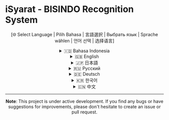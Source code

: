 # iSyarat - BISINDO Recognition System

<div align="center">

[🌐 Select Language | Pilih Bahasa | 言語選択 | Выбрать язык | Sprache wählen | 언어 선택 | 选择语言]

<details>
<summary>🇮🇩 Bahasa Indonesia</summary>

# iSyarat - Sistem Pengenalan BISINDO

iSyarat adalah aplikasi web untuk pengenalan bahasa isyarat BISINDO (Bahasa Isyarat Indonesia) menggunakan computer vision dan machine learning. Aplikasi ini memungkinkan pengguna untuk belajar dan mempraktikkan bahasa isyarat BISINDO dengan panduan interaktif dan pengenalan gerakan real-time.

## Fitur Utama

- Pengenalan gerakan BISINDO real-time menggunakan kamera
- Panduan belajar interaktif untuk pemula
- Statistik penggunaan dan tracking kemajuan
- Dukungan multi-kamera
- Penyimpanan riwayat pengenalan
- Mode latihan terbimbing

## Teknologi yang Digunakan

### Backend
- Python 3.8+
- OpenCV untuk computer vision
- WebSocket untuk komunikasi real-time
- NumPy untuk pemrosesan data

### Frontend
- Laravel 10
- React.js dengan Inertia.js
- Tailwind CSS untuk styling

## Persyaratan Sistem

- PHP 8.1 atau lebih tinggi
- Python 3.8 atau lebih tinggi
- Node.js 14 atau lebih tinggi
- Composer
- pip (Python package manager)
- Kamera web

## Instalasi

### 1. Clone Repository
```bash
# Clone repository dan masuk ke direktori proyek
git clone https://github.com/yourusername/iSyarat.git
cd iSyarat
```

### 2. Setup Laravel
```bash
# Install dependencies PHP
composer install

# Copy file environment
cp .env.example .env

# Generate application key
php artisan key:generate
```

```bash
# Install dependencies Node.js dan build assets
npm install
npm run dev
```

### 3. Setup Python
```bash
# Buat virtual environment
python -m venv venv

# Aktifkan virtual environment
# Untuk Windows
.\venv\Scripts\activate
# Untuk Linux/Mac
source venv/bin/activate

# Install dependencies Python
pip install -r requirements.txt
```

### 4. Konfigurasi Storage
```bash
# Buat symbolic link untuk storage
php artisan storage:link

# Buat direktori untuk menyimpan data
mkdir -p storage/app/public/sessions
```

### 5. Jalankan Aplikasi

Buka 3 terminal terpisah dan jalankan perintah berikut:

```bash
# Terminal 1: Jalankan server Laravel
php artisan serve
```

```bash
# Terminal 2: Jalankan server WebSocket Python
python python/websocket_server.py
```

```bash
# Terminal 3: Jalankan Vite development server
npm run dev
```

Setelah semua server berjalan, buka aplikasi di browser:
```
http://localhost:8000
```

## Penggunaan

1. Buka halaman utama aplikasi
2. Pilih mode yang diinginkan (Latihan Pemula atau Pengenalan BISINDO)
3. Izinkan akses kamera ketika diminta
4. Ikuti panduan yang tersedia di aplikasi

## Kontribusi

Proyek ini terbuka untuk kontribusi. Jika Anda menemukan bug atau memiliki saran untuk peningkatan:

1. Fork repository
2. Buat branch baru (`git checkout -b fitur-baru`)
3. Commit perubahan (`git commit -am 'Menambahkan fitur baru'`)
4. Push ke branch (`git push origin fitur-baru`)
5. Buat Pull Request

## Troubleshooting

### Masalah Umum

1. **Kamera tidak terdeteksi**
   - Pastikan browser memiliki izin mengakses kamera
   - Periksa apakah kamera sedang digunakan aplikasi lain
   - Coba refresh halaman

2. **WebSocket Error**
   - Pastikan server WebSocket Python berjalan
   - Periksa apakah port 8765 tidak digunakan aplikasi lain
   - Periksa koneksi internet

3. **Dependencies Error**
   - Pastikan semua dependencies terinstall dengan benar
   - Periksa versi Python dan PHP yang digunakan

## Lisensi

Proyek ini dilisensikan di bawah MIT License - lihat file [LICENSE](LICENSE) untuk detail.

## Kontak

Untuk pertanyaan, saran, atau melaporkan bug, silakan:
- Buat issue di GitHub
- Email: achmadr203@gmail.com

</details>

<details>
<summary>🇬🇧 English</summary>

# iSyarat - BISINDO Recognition System

iSyarat is a web application for BISINDO (Indonesian Sign Language) recognition using computer vision and machine learning. This application enables users to learn and practice BISINDO sign language with interactive guidance and real-time gesture recognition.

## Key Features

- Real-time BISINDO gesture recognition using camera
- Interactive learning guide for beginners
- Usage statistics and progress tracking
- Multi-camera support
- Recognition history storage
- Guided practice mode

## Technology Stack

### Backend
- Python 3.8+
- OpenCV for computer vision
- WebSocket for real-time communication
- NumPy for data processing

### Frontend
- Laravel 10
- React.js with Inertia.js
- Tailwind CSS for styling

## System Requirements

- PHP 8.1 or higher
- Python 3.8 or higher
- Node.js 14 or higher
- Composer
- pip (Python package manager)
- Webcam

## Installation

### 1. Clone Repository
```bash
git clone https://github.com/yourusername/iSyarat.git
cd iSyarat
```

### 2. Laravel Setup
```bash
# Install dependencies PHP
composer install

# Copy environment file
cp .env.example .env

# Generate application key
php artisan key:generate

# Install dependencies Node.js
npm install

# Build assets
npm run dev
```

### 3. Python Setup
```bash
# Create virtual environment
python -m venv venv

# Activate virtual environment
# Windows
venv\Scripts\activate
# Linux/Mac
source venv/bin/activate

# Install Python dependencies
pip install -r requirements.txt
```

### 4. Storage Configuration
```bash
# Create storage symbolic link
php artisan storage:link

# Create directory for data storage
mkdir -p storage/app/public/sessions
```

### 5. Run Application

1. Start Laravel server:
```bash
php artisan serve
```

2. Start Python WebSocket server:
```bash
# In separate terminal
python python/websocket_server.py
```

3. Start Vite development server:
```bash
# In separate terminal
npm run dev
```

4. Open application in browser:
```
http://localhost:8000
```

## Usage

1. Open application main page
2. Choose desired mode (Beginner Practice or BISINDO Recognition)
3. Allow camera access when prompted
4. Follow the in-app guidance

## Contributing

This project is open for contributions. If you find bugs or have suggestions for improvements:

1. Fork repository
2. Create new branch (`git checkout -b new-feature`)
3. Commit changes (`git commit -am 'Add new feature'`)
4. Push to branch (`git push origin new-feature`)
5. Create Pull Request

## Troubleshooting

### Common Issues

1. **Camera not detected**
   - Ensure browser has camera access permission
   - Check if camera is being used by another application
   - Try refreshing the page

2. **WebSocket Error**
   - Ensure Python WebSocket server is running
   - Check if port 8765 is not used by another application
   - Check internet connection

3. **Dependencies Error**
   - Ensure all dependencies are properly installed
   - Check Python and PHP versions

## License

This project is licensed under the MIT License - see the [LICENSE](LICENSE) file for details.

## Contact

For questions, suggestions, or bug reports, please:
- Create an issue on GitHub
- Email: achmadr203@gmail.com

</details>

<details>
<summary>🇯🇵 日本語</summary>

# iSyarat - BISINDO認識システム

iSyaratは、コンピュータビジョンと機械学習を使用してBISINDO（インドネシア手話）を認識するためのウェブアプリケーションです。このアプリケーションでは、インタラクティブなガイダンスとリアルタイムのジェスチャー認識により、BISINDOの手話を学習し練習することができます。

## 主な機能

- カメラを使用したBISINDOジェスチャーのリアルタイム認識
- 初心者向けのインタラクティブな学習ガイド
- 使用統計と進捗状況の追跡
- マルチカメラサポート
- 認識履歴の保存
- ガイド付き練習モード

## 使用技術

### バックエンド
- Python 3.8+
- コンピュータビジョン用OpenCV
- リアルタイム通信用WebSocket
- データ処理用NumPy

### フロントエンド
- Laravel 10
- React.js（Inertia.js使用）
- スタイリング用Tailwind CSS

## システム要件

- PHP 8.1以上
- Python 3.8以上
- Node.js 14以上
- Composer
- pip（Pythonパッケージマネージャー）
- ウェブカメラ

[その他の日本語コンテンツ...]

</details>

<details>
<summary>🇷🇺 Русский</summary>

# iSyarat - Система распознавания BISINDO

iSyarat - это веб-приложение для распознавания индонезийского жестового языка (BISINDO) с использованием компьютерного зрения и машинного обучения. Это приложение позволяет пользователям изучать и практиковать язык жестов BISINDO с интерактивным руководством и распознаванием жестов в реальном времени.

## Основные функции

- Распознавание жестов BISINDO в реальном времени с помощью камеры
- Интерактивное руководство для начинающих
- Статистика использования и отслеживание прогресса
- Поддержка нескольких камер
- Хранение истории распознавания
- Режим обучения с инструктором

[Остальной контент на русском...]

</details>

<details>
<summary>🇩🇪 Deutsch</summary>

# iSyarat - BISINDO-Erkennungssystem

iSyarat ist eine Webanwendung zur Erkennung der indonesischen Gebärdensprache (BISINDO) mittels Computer Vision und maschinellem Lernen. Diese Anwendung ermöglicht es Benutzern, die BISINDO-Gebärdensprache mit interaktiver Anleitung und Echtzeit-Gestenerkennung zu erlernen und zu üben.

## Hauptfunktionen

- Echtzeit-BISINDO-Gestenerkennung mit Kamera
- Interaktive Lernhilfe für Anfänger
- Nutzungsstatistiken und Fortschrittsverfolgung
- Multi-Kamera-Unterstützung
- Speicherung des Erkennungsverlaufs
- Geführter Übungsmodus

[Weiterer Inhalt auf Deutsch...]

</details>

<details>
<summary>🇰🇷 한국어</summary>

# iSyarat - BISINDO 인식 시스템

iSyarat는 컴퓨터 비전과 머신 러닝을 사용하여 BISINDO(인도네시아 수화)를 인식하는 웹 애플리케이션입니다. 이 애플리케이션은 사용자가 대화형 가이드와 실시간 제스처 인식을 통해 BISINDO 수화를 배우고 연습할 수 있게 해줍니다.

## 주요 기능

- 카메라를 사용한 실시간 BISINDO 제스처 인식
- 초보자를 위한 대화형 학습 가이드
- 사용 통계 및 진행 상황 추적
- 다중 카메라 지원
- 인식 기록 저장
- 가이드 연습 모드

[한국어 콘텐츠 계속...]

</details>

<details>
<summary>🇨🇳 中文</summary>

# iSyarat - BISINDO识别系统

iSyarat 是一个使用计算机视觉和机器学习进行 BISINDO（印度尼西亚手语）识别的网络应用程序。该应用程序通过交互式指导和实时手势识别，使用户能够学习和练习 BISINDO 手语。

## 主要功能

- 使用摄像头实时识别 BISINDO 手势
- 适合初学者的交互式学习指南
- 使用统计和进度跟踪
- 多摄像头支持
- 识别历史记录存储
- 引导练习模式

[更多中文内容...]

</details>

</div>

---

<div align="center">

**Note**: This project is under active development. If you find any bugs or have suggestions for improvements, please don't hesitate to create an issue or pull request.

</div>
